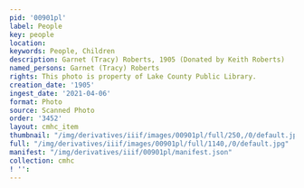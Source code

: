 ```yaml
---
pid: '00901pl'
label: People
key: people
location: 
keywords: People, Children
description: Garnet (Tracy) Roberts, 1905 (Donated by Keith Roberts)
named_persons: Garnet (Tracy) Roberts
rights: This photo is property of Lake County Public Library.
creation_date: '1905'
ingest_date: '2021-04-06'
format: Photo
source: Scanned Photo
order: '3452'
layout: cmhc_item
thumbnail: "/img/derivatives/iiif/images/00901pl/full/250,/0/default.jpg"
full: "/img/derivatives/iiif/images/00901pl/full/1140,/0/default.jpg"
manifest: "/img/derivatives/iiif/00901pl/manifest.json"
collection: cmhc
! '': 
---
```

